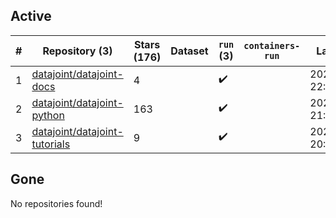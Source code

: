 ## Active
| # | Repository (3) | Stars (176) | Dataset | `run` (3) | `containers-run` | Last Modified |
| --- | --- | --- | --- | --- | --- | --- |
| 1 | [datajoint/datajoint-docs](https://github.com/datajoint/datajoint-docs) | 4 |  | :heavy_check_mark: |  | 2024-05-10 22:29:05+00:00 |
| 2 | [datajoint/datajoint-python](https://github.com/datajoint/datajoint-python) | 163 |  | :heavy_check_mark: |  | 2024-04-24 21:22:29+00:00 |
| 3 | [datajoint/datajoint-tutorials](https://github.com/datajoint/datajoint-tutorials) | 9 |  | :heavy_check_mark: |  | 2024-05-17 20:25:53+00:00 |

## Gone
No repositories found!
